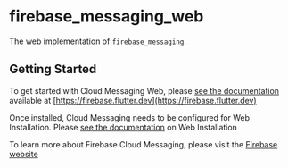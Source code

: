 # firebase_messaging_web

The web implementation of `firebase_messaging`.

## Getting Started

To get started with Cloud Messaging Web, please [see the documentation](https://firebase.flutter.dev/docs/messaging/overview)
available at [https://firebase.flutter.dev](https://firebase.flutter.dev)

Once installed, Cloud Messaging needs to be configured for Web Installation.  Please [see the documentation](https://firebase.flutter.dev/docs/messaging/overview#3-web-only-add-the-sdk) on Web Installation

To learn more about Firebase Cloud Messaging, please visit the [Firebase website](https://firebase.google.com/products/cloud-messaging)
